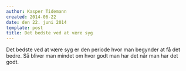 ```yaml
---
author: Kasper Tidemann
created: 2014-06-22
date: den 22. juni 2014
template: post
title: Det bedste ved at være syg
---
```


Det bedste ved at være syg er den periode hvor man begynder at få det bedre. Så bliver man mindet om hvor godt man har det når man har det godt.